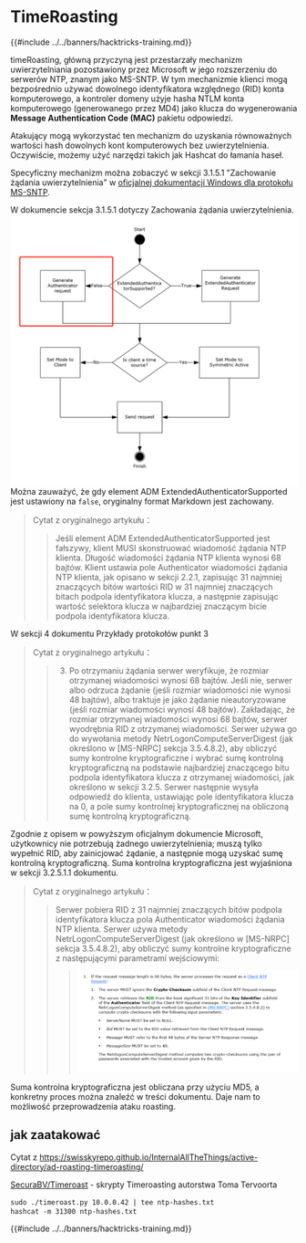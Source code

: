 # TimeRoasting

{{#include ../../banners/hacktricks-training.md}}

timeRoasting, główną przyczyną jest przestarzały mechanizm uwierzytelniania pozostawiony przez Microsoft w jego rozszerzeniu do serwerów NTP, znanym jako MS-SNTP. W tym mechanizmie klienci mogą bezpośrednio używać dowolnego identyfikatora względnego (RID) konta komputerowego, a kontroler domeny użyje hasha NTLM konta komputerowego (generowanego przez MD4) jako klucza do wygenerowania **Message Authentication Code (MAC)** pakietu odpowiedzi.

Atakujący mogą wykorzystać ten mechanizm do uzyskania równoważnych wartości hash dowolnych kont komputerowych bez uwierzytelnienia. Oczywiście, możemy użyć narzędzi takich jak Hashcat do łamania haseł.

Specyficzny mechanizm można zobaczyć w sekcji 3.1.5.1 "Zachowanie żądania uwierzytelnienia" w [oficjalnej dokumentacji Windows dla protokołu MS-SNTP](https://winprotocoldoc.z19.web.core.windows.net/MS-SNTP/%5bMS-SNTP%5d.pdf).

W dokumencie sekcja 3.1.5.1 dotyczy Zachowania żądania uwierzytelnienia.
![](../../images/Pasted%20image%2020250709114508.png)
Można zauważyć, że gdy element ADM ExtendedAuthenticatorSupported jest ustawiony na `false`, oryginalny format Markdown jest zachowany.

> Cytat z oryginalnego artykułu：
>> Jeśli element ADM ExtendedAuthenticatorSupported jest fałszywy, klient MUSI skonstruować wiadomość żądania NTP klienta. Długość wiadomości żądania NTP klienta wynosi 68 bajtów. Klient ustawia pole Authenticator wiadomości żądania NTP klienta, jak opisano w sekcji 2.2.1, zapisując 31 najmniej znaczących bitów wartości RID w 31 najmniej znaczących bitach podpola identyfikatora klucza, a następnie zapisując wartość selektora klucza w najbardziej znaczącym bicie podpola identyfikatora klucza.

W sekcji 4 dokumentu Przykłady protokołów punkt 3

> Cytat z oryginalnego artykułu：
>> 3. Po otrzymaniu żądania serwer weryfikuje, że rozmiar otrzymanej wiadomości wynosi 68 bajtów. Jeśli nie, serwer albo odrzuca żądanie (jeśli rozmiar wiadomości nie wynosi 48 bajtów), albo traktuje je jako żądanie nieautoryzowane (jeśli rozmiar wiadomości wynosi 48 bajtów). Zakładając, że rozmiar otrzymanej wiadomości wynosi 68 bajtów, serwer wyodrębnia RID z otrzymanej wiadomości. Serwer używa go do wywołania metody NetrLogonComputeServerDigest (jak określono w [MS-NRPC] sekcja 3.5.4.8.2), aby obliczyć sumy kontrolne kryptograficzne i wybrać sumę kontrolną kryptograficzną na podstawie najbardziej znaczącego bitu podpola identyfikatora klucza z otrzymanej wiadomości, jak określono w sekcji 3.2.5. Serwer następnie wysyła odpowiedź do klienta, ustawiając pole identyfikatora klucza na 0, a pole sumy kontrolnej kryptograficznej na obliczoną sumę kontrolną kryptograficzną.

Zgodnie z opisem w powyższym oficjalnym dokumencie Microsoft, użytkownicy nie potrzebują żadnego uwierzytelnienia; muszą tylko wypełnić RID, aby zainicjować żądanie, a następnie mogą uzyskać sumę kontrolną kryptograficzną. Suma kontrolna kryptograficzna jest wyjaśniona w sekcji 3.2.5.1.1 dokumentu.

> Cytat z oryginalnego artykułu：
>> Serwer pobiera RID z 31 najmniej znaczących bitów podpola identyfikatora klucza pola Authenticator wiadomości żądania NTP klienta. Serwer używa metody NetrLogonComputeServerDigest (jak określono w [MS-NRPC] sekcja 3.5.4.8.2), aby obliczyć sumy kontrolne kryptograficzne z następującymi parametrami wejściowymi:
>>>![](../../images/Pasted%20image%2020250709115757.png)

Suma kontrolna kryptograficzna jest obliczana przy użyciu MD5, a konkretny proces można znaleźć w treści dokumentu. Daje nam to możliwość przeprowadzenia ataku roasting.

## jak zaatakować

Cytat z https://swisskyrepo.github.io/InternalAllTheThings/active-directory/ad-roasting-timeroasting/

[SecuraBV/Timeroast](https://github.com/SecuraBV/Timeroast) - skrypty Timeroasting autorstwa Toma Tervoorta
```
sudo ./timeroast.py 10.0.0.42 | tee ntp-hashes.txt
hashcat -m 31300 ntp-hashes.txt
```
{{#include ../../banners/hacktricks-training.md}}
